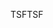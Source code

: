 <span data-ttu-id="3b4f0-101">TSF</span><span class="sxs-lookup"><span data-stu-id="3b4f0-101">TSF</span></span>